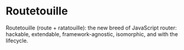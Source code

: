 # Routetouille

Routetouille (route + ratatouille): the new breed of JavaScript router: hackable, extendable, framework-agnostic, isomorphic, and with the lifecycle.
